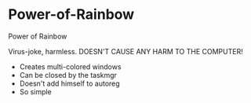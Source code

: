 # Power-of-Rainbow
Power of Rainbow

Virus-joke, harmless.
DOESN'T CAUSE ANY HARM TO THE COMPUTER!

- Creates multi-colored windows
- Can be closed by the taskmgr
- Doesn't add himself to autoreg 
- So simple
